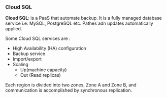 ### Cloud SQL

**Cloud SQL**: is a PaaS that automate backup. It is a fully managed database service i.e. MySQL, PostgreSQL etc. Pathes adn updates automatically applied. 

Some Cloud SQL services are :
- High Availability (HA) configuration
- Backup service 
- Import/export
- Scaling
  - Up(machine capacity)
  - Out (Read replicas)

Each region is divided into two zones, Zone A and Zone B, and communication is accomplished by synchronous replication.
